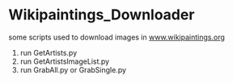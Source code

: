 Wikipaintings_Downloader
================

some scripts used to download images in www.wikipaintings.org
1. run GetArtists.py
2. run GetArtistsImageList.py
3. run GrabAll.py or GrabSingle.py
